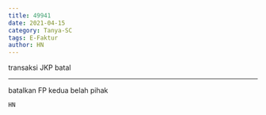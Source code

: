 ```yaml
---
title: 49941
date: 2021-04-15
category: Tanya-SC
tags: E-Faktur
author: HN
---
```


transaksi JKP batal

---

batalkan FP kedua belah pihak

`HN`

